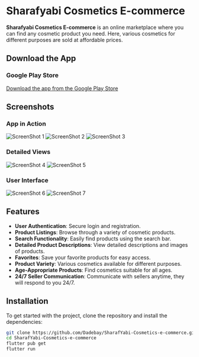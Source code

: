 # Sharafyabi Cosmetics E-commerce

**Sharafyabi Cosmetics E-commerce** is an online marketplace where you can find any cosmetic product you need. Here, various cosmetics for different purposes are sold at affordable prices.

## Download the App

### Google Play Store
[Download the app from the Google Play Store](https://play.google.com/store/apps/details?id=com.bilermennesil.sharafyabi)

## Screenshots

### App in Action

![ScreenShot 1](https://play-lh.googleusercontent.com/iM26UXqPSmpGapPB8Cx2w9TqYesSi21vlPiGR7RwiPYo2rcaea_4ZIDPtdmJGJGsxxE=w1052-h592-rw)
![ScreenShot 2](https://play-lh.googleusercontent.com/6vhgUPpheOFrsbjuvQWhDFBEykZK7yVFVsNgNq-jUhwXjywZGZ9vVVnI_aQTF5-Xfd8=w1052-h592-rw)
![ScreenShot 3](https://play-lh.googleusercontent.com/q4paMSipPLMsrZMhc7V1fwj6arRmbg5f-3HD2spKilIKD6fYpcMZAka8U8emzmvXFmg=w1052-h592-rw)

### Detailed Views

![ScreenShot 4](https://play-lh.googleusercontent.com/_-OrRxIY7frreBGTbFcigdF2oGRUgbUYfJQLOV_5w-p3GBvuQdWnH3v-IBU41CC-2A=w1052-h592-rw)
![ScreenShot 5](https://play-lh.googleusercontent.com/zsG8O475enwQ-Y7t3c3m_UMgS4dNJT6qDbiHKDdgV41uBBYrmg1aGaFOc9Kgl7BbYEQ=w1052-h592-rw)

### User Interface

![ScreenShot 6](https://play-lh.googleusercontent.com/pCyn6T45EcHKipqaaPEjD4fSFgUVua8U9KdgiT9zMeOBoywhfAC3bRNnMwB4p0Q-wN0=w1052-h592-rw)
![ScreenShot 7](https://play-lh.googleusercontent.com/UxsS1M-B3lnzpbQmKB2XLQQGazy-LJozlBAwFr-aITJllDyT48y4MWO0ejsxIWFM7wJE=w1052-h592-rw)

## Features

- **User Authentication**: Secure login and registration.
- **Product Listings**: Browse through a variety of cosmetic products.
- **Search Functionality**: Easily find products using the search bar.
- **Detailed Product Descriptions**: View detailed descriptions and images of products.
- **Favorites**: Save your favorite products for easy access.
- **Product Variety**: Various cosmetics available for different purposes.
- **Age-Appropriate Products**: Find cosmetics suitable for all ages.
- **24/7 Seller Communication**: Communicate with sellers anytime, they will respond to you 24/7.

## Installation

To get started with the project, clone the repository and install the dependencies:

```bash
git clone https://github.com/Dadebay/SharafYabi-Cosmetics-e-commerce.git
cd SharafYabi-Cosmetics-e-commerce
flutter pub get
flutter run
